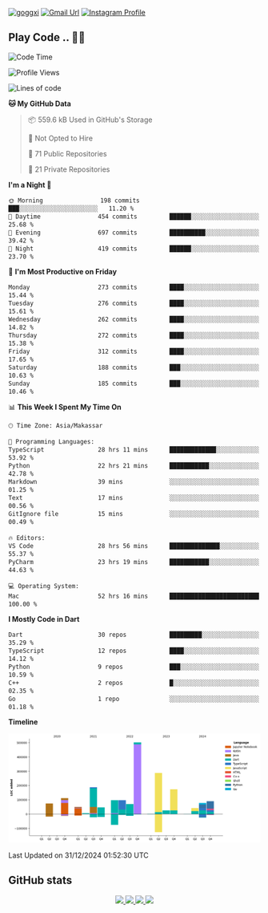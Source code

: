 [![goggxi](https://img.shields.io/badge/Portofolio-Goggxi-orange)](https://goggxi.github.io)
[![Gmail Url](https://img.shields.io/twitter/url?label=Goggxi@gmail.com&logo=gmail&style=social&url=http%3A%2F%2Fmailto%3Acontact.Goggxi@gmail.com)](mailto:Goggxi@gmail.com) [![Instagram Profile](https://img.shields.io/twitter/url?label=moh_rifkan&logo=instagram&style=social&url=https://www.instagram.com/moh_rifkan/)](https://www.instagram.com/moh_rifkan/)

## Play Code .. 💬🚀

<!-- [![Moh Rifkan GitHub stats](https://github-readme-stats.vercel.app/api?username=goggxi&count_private=true&show_icons=true&theme=dracula&custom_title=Goggxi%20Statistic%20🚀)](https://github.com/goggxi/goggxi)

[![Top Langs](https://github-readme-stats.vercel.app/api/top-langs/?username=goggxi&langs_count=8&layout=compact&show_icons=true&theme=dracula)](https://github.com/goggxi/goggxi) -->

<!--START_SECTION:waka-->
![Code Time](http://img.shields.io/badge/Code%20Time-3%2C860%20hrs%2059%20mins-blue)

![Profile Views](http://img.shields.io/badge/Profile%20Views-1-blue)

![Lines of code](https://img.shields.io/badge/From%20Hello%20World%20I%27ve%20Written-1.9%20million%20lines%20of%20code-blue)

**🐱 My GitHub Data** 

> 📦 559.6 kB Used in GitHub's Storage 
 > 
> 🚫 Not Opted to Hire
 > 
> 📜 71 Public Repositories 
 > 
> 🔑 21 Private Repositories 
 > 
**I'm a Night 🦉** 

```text
🌞 Morning                198 commits         ███░░░░░░░░░░░░░░░░░░░░░░   11.20 % 
🌆 Daytime                454 commits         ██████░░░░░░░░░░░░░░░░░░░   25.68 % 
🌃 Evening                697 commits         ██████████░░░░░░░░░░░░░░░   39.42 % 
🌙 Night                  419 commits         ██████░░░░░░░░░░░░░░░░░░░   23.70 % 
```
📅 **I'm Most Productive on Friday** 

```text
Monday                   273 commits         ████░░░░░░░░░░░░░░░░░░░░░   15.44 % 
Tuesday                  276 commits         ████░░░░░░░░░░░░░░░░░░░░░   15.61 % 
Wednesday                262 commits         ████░░░░░░░░░░░░░░░░░░░░░   14.82 % 
Thursday                 272 commits         ████░░░░░░░░░░░░░░░░░░░░░   15.38 % 
Friday                   312 commits         ████░░░░░░░░░░░░░░░░░░░░░   17.65 % 
Saturday                 188 commits         ███░░░░░░░░░░░░░░░░░░░░░░   10.63 % 
Sunday                   185 commits         ███░░░░░░░░░░░░░░░░░░░░░░   10.46 % 
```


📊 **This Week I Spent My Time On** 

```text
🕑︎ Time Zone: Asia/Makassar

💬 Programming Languages: 
TypeScript               28 hrs 11 mins      █████████████░░░░░░░░░░░░   53.92 % 
Python                   22 hrs 21 mins      ███████████░░░░░░░░░░░░░░   42.78 % 
Markdown                 39 mins             ░░░░░░░░░░░░░░░░░░░░░░░░░   01.25 % 
Text                     17 mins             ░░░░░░░░░░░░░░░░░░░░░░░░░   00.56 % 
GitIgnore file           15 mins             ░░░░░░░░░░░░░░░░░░░░░░░░░   00.49 % 

🔥 Editors: 
VS Code                  28 hrs 56 mins      ██████████████░░░░░░░░░░░   55.37 % 
PyCharm                  23 hrs 19 mins      ███████████░░░░░░░░░░░░░░   44.63 % 

💻 Operating System: 
Mac                      52 hrs 16 mins      █████████████████████████   100.00 % 
```

**I Mostly Code in Dart** 

```text
Dart                     30 repos            █████████░░░░░░░░░░░░░░░░   35.29 % 
TypeScript               12 repos            ████░░░░░░░░░░░░░░░░░░░░░   14.12 % 
Python                   9 repos             ███░░░░░░░░░░░░░░░░░░░░░░   10.59 % 
C++                      2 repos             █░░░░░░░░░░░░░░░░░░░░░░░░   02.35 % 
Go                       1 repo              ░░░░░░░░░░░░░░░░░░░░░░░░░   01.18 % 
```



**Timeline**

![Lines of Code chart](https://raw.githubusercontent.com/Goggxi/Goggxi/main/assets/bar_graph.png)


 Last Updated on 31/12/2024 01:52:30 UTC
<!--END_SECTION:waka-->

## GitHub stats

<p align="center">
  <a href="https://github.com/goggxi">
    <img src="http://github-profile-summary-cards.vercel.app/api/cards/profile-details?username=goggxi&theme=transparent" />
  </a>
  <a href="https://github.com/goggxi">
    <img src="https://github-readme-streak-stats.herokuapp.com/?user=goggxi&hide_border=true&card_width=338&theme=transparent" />
  </a>
  <a href="https://github.com/goggxi">
    <img src="http://github-profile-summary-cards.vercel.app/api/cards/stats?username=goggxi&theme=transparent" />
  </a>
  <a href="https://github.com/goggxi">
    <img src="https://github-readme-stats.vercel.app/api/top-langs/?username=goggxi&langs_count=10&exclude_repo=&hide=c,makefile,html,css,sass,nix,nunjucks,tsql,dockerfile,shell&card_width=699&hide_border=true&theme=transparent" />
  </a>
  <!-- <br/>
  <a href="https://github.com/goggxi">
    <img src="https://komarev.com/ghpvc/?username=goggxi&color=blue&style=flat" />
  </a> -->
</p>
